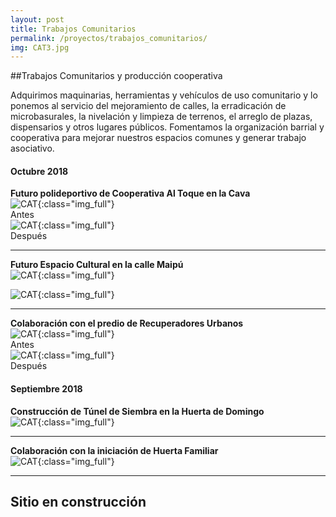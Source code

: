 ```yaml
---
layout: post
title: Trabajos Comunitarios
permalink: /proyectos/trabajos_comunitarios/
img: CAT3.jpg
---
```


##Trabajos Comunitarios y producción cooperativa

Adquirimos maquinarias, herramientas y vehículos de uso comunitario y lo ponemos al servicio del mejoramiento de calles, la erradicación de microbasurales, la nivelación y limpieza de terrenos, el arreglo de plazas, dispensarios y otros lugares públicos. Fomentamos la organización barrial y cooperativa para mejorar nuestros espacios comunes y generar trabajo asociativo.

#### Octubre 2018

__Futuro polideportivo de Cooperativa Al Toque en la Cava__  
![CAT]({{site.baseurl}}/img/CAT_coopaltoque2.jpeg){:class="img_full"}  
Antes  
![CAT]({{site.baseurl}}/img/CAT_coopaltoque1.jpeg){:class="img_full"}  
Después  

 ---  

__Futuro Espacio Cultural en la calle Maipú__  
![CAT]({{site.baseurl}}/img/galpon2.jpeg){:class="img_full"}   

![CAT]({{site.baseurl}}/img/galpon1.jpeg){:class="img_full"}  

---

__Colaboración con el predio de Recuperadores Urbanos__  
![CAT]({{site.baseurl}}/img/CAT_recuperadores1.jpeg){:class="img_full"}  
Antes  
![CAT]({{site.baseurl}}/img/CAT_recuperadores2.jpeg){:class="img_full"}  
Después  

#### Septiembre 2018

__Construcción de Túnel de Siembra en la Huerta de Domingo__  
![CAT]({{site.baseurl}}/img/domingo_5.jpeg){:class="img_full"}  

---

__Colaboración con la iniciación de Huerta Familiar__  
![CAT]({{site.baseurl}}/img/naza1.jpeg){:class="img_full"}  

---



## Sitio en construcción
